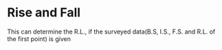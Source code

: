 # Rise and Fall
 
This can determine the R.L., if the surveyed data(B.S, I.S., F.S. and R.L. of the first point) is given